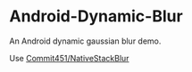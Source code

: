 # Android-Dynamic-Blur
An Android dynamic gaussian blur demo.

Use [Commit451/NativeStackBlur](https://github.com/Commit451/NativeStackBlur)
